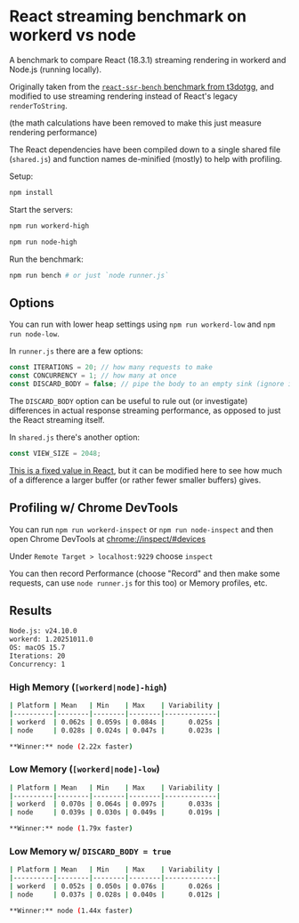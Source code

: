 # React streaming benchmark on workerd vs node

A benchmark to compare React (18.3.1) streaming rendering in workerd and Node.js (running locally).

Originally taken from the [`react-ssr-bench` benchmark from t3dotgg](https://github.com/t3dotgg/cf-vs-vercel-bench/tree/main/react-ssr-bench/cf-edition),
and modified to use streaming rendering instead of React's legacy `renderToString`.

(the math calculations have been removed to make this just measure rendering performance)

The React dependencies have been compiled down to a single shared file (`shared.js`) and function names de-minified (mostly) to help with profiling.

Setup:

```bash
npm install
```

Start the servers:

```bash
npm run workerd-high
```

```bash
npm run node-high
```

Run the benchmark:

```bash
npm run bench # or just `node runner.js`
```

## Options

You can run with lower heap settings using `npm run workerd-low` and `npm run node-low`.

In `runner.js` there are a few options:

```js
const ITERATIONS = 20; // how many requests to make
const CONCURRENCY = 1; // how many at once
const DISCARD_BODY = false; // pipe the body to an empty sink (ignore it) before responding
```

The `DISCARD_BODY` option can be useful to rule out (or investigate) differences in actual response streaming performance, as opposed to just the React streaming itself.

In `shared.js` there's another option:

```js
const VIEW_SIZE = 2048;
```

[This is a fixed value in React](https://github.com/facebook/react/blob/e7984651e4f123d8112f5abab39782ee70d8f4aa/packages/react-server/src/ReactServerStreamConfigNode.js#L41),
but it can be modified here to see how much of a difference a larger buffer (or rather fewer smaller buffers) gives.

## Profiling w/ Chrome DevTools

You can run `npm run workerd-inspect` or `npm run node-inspect` and then open Chrome DevTools at [chrome://inspect/#devices](chrome://inspect/#devices)

Under `Remote Target > localhost:9229` choose `inspect`

You can then record Performance (choose "Record" and then make some requests, can use `node runner.js` for this too) or Memory profiles, etc.

## Results

```bash
Node.js: v24.10.0
workerd: 1.20251011.0
OS: macOS 15.7
Iterations: 20
Concurrency: 1
```

### High Memory (`[workerd|node]-high`)

```bash
| Platform | Mean   | Min    | Max    | Variability |
|----------|--------|--------|--------|-------------|
| workerd  | 0.062s | 0.059s | 0.084s |      0.025s |
| node     | 0.028s | 0.024s | 0.047s |      0.023s |

**Winner:** node (2.22x faster)
```

### Low Memory (`[workerd|node]-low`)

```bash
| Platform | Mean   | Min    | Max    | Variability |
|----------|--------|--------|--------|-------------|
| workerd  | 0.070s | 0.064s | 0.097s |      0.033s |
| node     | 0.039s | 0.030s | 0.049s |      0.019s |

**Winner:** node (1.79x faster)
```

### Low Memory w/ `DISCARD_BODY = true`

```bash
| Platform | Mean   | Min    | Max    | Variability |
|----------|--------|--------|--------|-------------|
| workerd  | 0.052s | 0.050s | 0.076s |      0.026s |
| node     | 0.037s | 0.028s | 0.040s |      0.012s |

**Winner:** node (1.44x faster)
```
